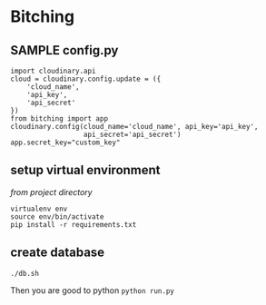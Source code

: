 # Bitching

## SAMPLE config.py
```pythonimport cloudinary
import cloudinary.api
cloud = cloudinary.config.update = ({
    'cloud_name',
    'api_key',
    'api_secret'
})
from bitching import app
cloudinary.config(cloud_name='cloud_name', api_key='api_key',
                  api_secret='api_secret')
app.secret_key="custom_key" 
```

## setup virtual environment
*from project directory*

```ssh pip install virtualenv
virtualenv env
source env/bin/activate
pip install -r requirements.txt
```
## create database
```ssh 
./db.sh
```
Then you are good to python ```python run.py ```
